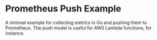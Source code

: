 # Prometheus Push Example

A minimal example for collecting metrics in Go and pushing them to Prometheus.
The push model is useful for AWS Lambda functions, for instance.
